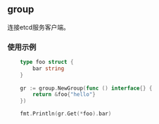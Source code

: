 ## group

连接etcd服务客户端。

### 使用示例

```go
    type foo struct {
        bar string
    }
    
    gr := group.NewGroup(func () interface{} {
        return &foo{"hello"}
    })

	fmt.Println(gr.Get(*foo).bar)
```
